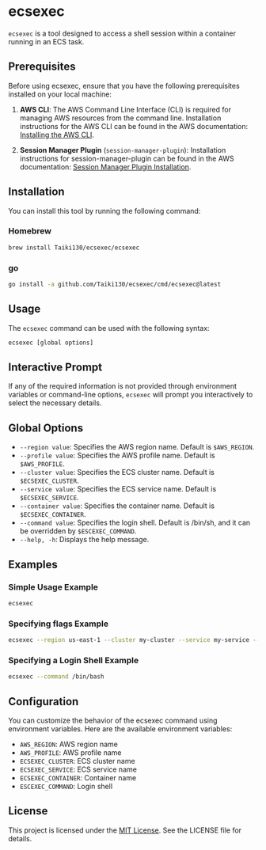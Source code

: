 # ecsexec
`ecsexec` is a tool designed to access a shell session within a container running in an ECS task.

## Prerequisites
Before using ecsexec, ensure that you have the following prerequisites installed on your local machine:

1. **AWS CLI**: The AWS Command Line Interface (CLI) is required for managing AWS resources from the command line.
Installation instructions for the AWS CLI can be found in the AWS documentation: [Installing the AWS CLI](https://docs.aws.amazon.com/cli/latest/userguide/cli-configure-quickstart.html).

2. **Session Manager Plugin** (`session-manager-plugin`):
Installation instructions for session-manager-plugin can be found in the AWS documentation: [Session Manager Plugin Installation](https://docs.aws.amazon.com/systems-manager/latest/userguide/session-manager-working-with-install-plugin.html).

## Installation
You can install this tool by running the following command:

### Homebrew
```bash
brew install Taiki130/ecsexec/ecsexec
```

### go
```bash
go install -a github.com/Taiki130/ecsexec/cmd/ecsexec@latest
```

## Usage
The `ecsexec` command can be used with the following syntax:

```bash
ecsexec [global options]
```

## Interactive Prompt
If any of the required information is not provided through environment variables or command-line options, `ecsexec` will prompt you interactively to select the necessary details.

## Global Options
- `--region value`: Specifies the AWS region name. Default is `$AWS_REGION`.
- `--profile value`: Specifies the AWS profile name. Default is `$AWS_PROFILE`.
- `--cluster value`: Specifies the ECS cluster name. Default is `$ECSEXEC_CLUSTER`.
- `--service value`: Specifies the ECS service name. Default is `$ECSEXEC_SERVICE`.
- `--container value`: Specifies the container name. Default is `$ECSEXEC_CONTAINER`.
- `--command value`: Specifies the login shell. Default is /bin/sh, and it can be overridden by `$ESCEXEC_COMMAND`.
- `--help, -h`: Displays the help message.

## Examples
### Simple Usage Example

```bash
ecsexec
```

### Specifying flags Example
```bash
ecsexec --region us-east-1 --cluster my-cluster --service my-service --container my-container
```

### Specifying a Login Shell Example
```bash
ecsexec --command /bin/bash
```

## Configuration
You can customize the behavior of the ecsexec command using environment variables. Here are the available environment variables:

- `AWS_REGION`: AWS region name
- `AWS_PROFILE`: AWS profile name
- `ECSEXEC_CLUSTER`: ECS cluster name
- `ECSEXEC_SERVICE`: ECS service name
- `ECSEXEC_CONTAINER`: Container name
- `ESCEXEC_COMMAND`: Login shell

## License
This project is licensed under the [MIT License](https://github.com/Taiki130/ecsexec?tab=MIT-1-ov-file#readme). See the LICENSE file for details.
